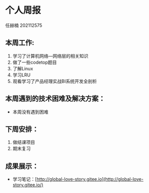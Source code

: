 # 个人周报

任赫楠    202112575

## 本周工作:

1. 学习了计算机网络—网络层的相关知识
2. 做了一些codetop题目
3. 了解Linux
4. 学习LRU
5. 观看学习了产品经理实战BI系统开发全剖析

## 本周遇到的技术困难及解决方案：

+ 本周没有遇到困难

## 下周安排：

1. 做结课项目
2. 期末复习

## 成果展示：

* 学习笔记：[http://global-love-story.gitee.io](http://global-love-story.gitee.io/)